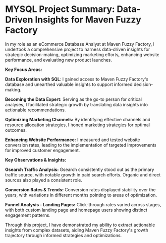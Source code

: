 # MYSQL Project Summary: Data-Driven Insights for Maven Fuzzy Factory

In my role as an eCommerce Database Analyst at Maven Fuzzy Factory, I undertook a comprehensive project to harness data-driven insights for strategic decision-making, optimizing marketing efforts, enhancing website performance, and evaluating new product launches.

**Key Focus Areas:**

**Data Exploration with SQL**: I gained access to Maven Fuzzy Factory's database and unearthed valuable insights to support informed decision-making.

**Becoming the Data Expert**: Serving as the go-to person for critical analyses, I facilitated strategic growth by translating data insights into actionable recommendations.

**Optimizing Marketing Channels:** By identifying effective channels and resource allocation strategies, I honed marketing strategies for optimal outcomes.

**Enhancing Website Performance:** I measured and tested website conversion rates, leading to the implementation of targeted improvements for improved customer engagement.

**Key Observations & Insights:**

**Gsearch Traffic Analysis:** Gsearch consistently stood out as the primary traffic source, with notable growth in paid search efforts. Organic and direct sources also played a consistent role.

**Conversion Rates & Trends:** Conversion rates displayed stability over the years, with variations in different months pointing to areas of optimization.

**Funnel Analysis - Landing Pages:** Click-through rates varied across stages, with both custom landing page and homepage users showing distinct engagement patterns.

Through this project, I have demonstrated my ability to extract actionable insights from complex datasets, aiding Maven Fuzzy Factory's growth trajectory through informed strategies and optimizations.
